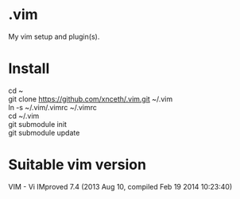 .vim
====
My vim setup and plugin(s).

Install
=======
cd ~<br/>
git clone https://github.com/xnceth/.vim.git ~/.vim<br/>
ln -s ~/.vim/.vimrc ~/.vimrc<br/>
cd ~/.vim<br/>
git submodule init<br/>
git submodule update<br/>

Suitable vim version
====================
VIM - Vi IMproved 7.4 (2013 Aug 10, compiled Feb 19 2014 10:23:40)

